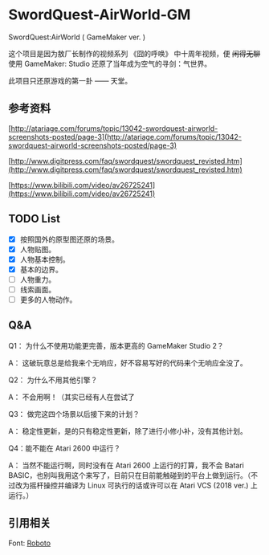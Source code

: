# SwordQuest-AirWorld-GM

SwordQuest:AirWorld ( GameMaker ver. )

这个项目是因为敖厂长制作的视频系列 《囧的呼唤》 中十周年视频，便 ~~闲得无聊~~ 使用 GameMaker: Studio 还原了当年成为空气的寻剑：气世界。

此项目只还原游戏的第一卦 —— 天堂。

## 参考资料

[http://atariage.com/forums/topic/13042-swordquest-airworld-screenshots-posted/page-3](http://atariage.com/forums/topic/13042-swordquest-airworld-screenshots-posted/page-3)

[http://www.digitpress.com/faq/swordquest/swordquest_revisted.htm](http://www.digitpress.com/faq/swordquest/swordquest_revisted.htm)

[https://www.bilibili.com/video/av26725241](https://www.bilibili.com/video/av26725241)

## TODO List

- [x] 按照国外的原型图还原的场景。
- [x] 人物贴图。
- [x] 人物基本控制。
- [x] 基本的边界。
- [ ] 人物重力。
- [ ] 线索画面。
- [ ] 更多的人物动作。

## Q&A

Q1： 为什么不使用功能更完善，版本更高的 GameMaker Studio 2？

A： 这破玩意总是给我来个无响应，好不容易写好的代码来个无响应全没了。

Q2： 为什么不用其他引擎？

A： 不会用啊！（其实已经有人在尝试了

Q3： 做完这四个场景以后接下来的计划？

A： 稳定性更新，是的只有稳定性更新，除了进行小修小补，没有其他计划。

Q4：能不能在 Atari 2600 中运行？

A： 当然不能运行啊，同时没有在 Atari 2600 上运行的打算，我不会 Batari BASIC，也别叫我用这个来写了，目前只在目前能触碰到的平台上做到运行。（不过改为摇杆操控并编译为 Linux 可执行的话或许可以在 Atari VCS (2018 ver.) 上运行。）

## 引用相关

Font: [Roboto](https://github.com/google/roboto)